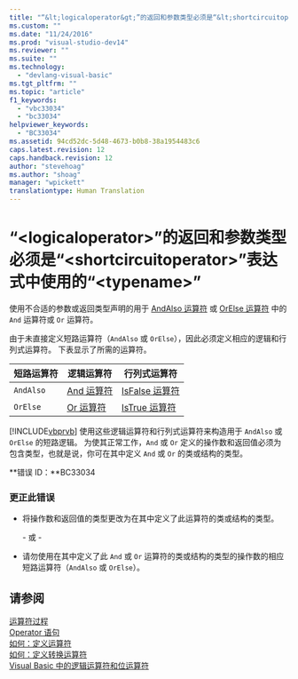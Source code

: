 ```yaml
---
title: "“&lt;logicaloperator&gt;”的返回和参数类型必须是“&lt;shortcircuitoperator&gt;”表达式中使用的“&lt;typename&gt;” | Microsoft Docs"
ms.custom: ""
ms.date: "11/24/2016"
ms.prod: "visual-studio-dev14"
ms.reviewer: ""
ms.suite: ""
ms.technology: 
  - "devlang-visual-basic"
ms.tgt_pltfrm: ""
ms.topic: "article"
f1_keywords: 
  - "vbc33034"
  - "bc33034"
helpviewer_keywords: 
  - "BC33034"
ms.assetid: 94cd52dc-5d48-4673-b0b8-38a1954483c6
caps.latest.revision: 12
caps.handback.revision: 12
author: "stevehoag"
ms.author: "shoag"
manager: "wpickett"
translationtype: Human Translation
---
```

# “&lt;logicaloperator&gt;”的返回和参数类型必须是“&lt;shortcircuitoperator&gt;”表达式中使用的“&lt;typename&gt;”
使用不合适的参数或返回类型声明的用于 [AndAlso 运算符](../../visual-basic/language-reference/operators/andalso-operator.md) 或 [OrElse 运算符](../../visual-basic/language-reference/operators/orelse-operator.md) 中的 `And` 运算符或 `Or` 运算符。  
  
 由于未直接定义短路运算符（`AndAlso` 或 `OrElse`），因此必须定义相应的逻辑和行列式运算符。 下表显示了所需的运算符。  
  
|短路运算符|逻辑运算符|行列式运算符|  
|-----------|-----------|------------|  
|`AndAlso`|[And 运算符](../../visual-basic/language-reference/operators/and-operator.md)|[IsFalse 运算符](../../visual-basic/language-reference/operators/isfalse-operator.md)|  
|`OrElse`|[Or 运算符](../../visual-basic/language-reference/operators/or-operator.md)|[IsTrue 运算符](../../visual-basic/language-reference/operators/istrue-operator.md)|  
  
 [!INCLUDE[vbprvb](../../csharp/programming-guide/concepts/linq/includes/vbprvb_md.md)] 使用这些逻辑运算符和行列式运算符来构造用于 `AndAlso` 或 `OrElse` 的短路逻辑。 为使其正常工作，`And` 或 `Or` 定义的操作数和返回值必须为包含类型，也就是说，你可在其中定义 `And` 或 `Or` 的类或结构的类型。  
  
 **错误 ID：**BC33034  
  
### 更正此错误  
  
-   将操作数和返回值的类型更改为在其中定义了此运算符的类或结构的类型。  
  
     \- 或 \-  
  
-   请勿使用在其中定义了此 `And` 或 `Or` 运算符的类或结构的类型的操作数的相应短路运算符（`AndAlso` 或 `OrElse`）。  
  
## 请参阅  
 [运算符过程](../../visual-basic/programming-guide/language-features/procedures/operator-procedures.md)   
 [Operator 语句](../../visual-basic/language-reference/statements/operator-statement.md)   
 [如何：定义运算符](../../visual-basic/programming-guide/language-features/procedures/how-to-define-an-operator.md)   
 [如何：定义转换运算符](../../visual-basic/programming-guide/language-features/procedures/how-to-define-a-conversion-operator.md)   
 [Visual Basic 中的逻辑运算符和位运算符](../../visual-basic/programming-guide/language-features/operators-and-expressions/logical-and-bitwise-operators.md)